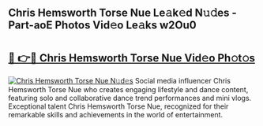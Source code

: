 ## Chris Hemsworth Torse Nue Le𝚊k𝚎d N𝚞𝚍es - Part-aoE Photos Vid𝚎o Le𝚊ks w2Ou0

# <h2><a href="http://fb9qt5.evod.top/?m=Chris+Hemsworth+Torse+Nue">🔗 👉🔴 Chris Hemsworth Torse Nue Vid𝚎o Ph𝚘t𝚘s</a></h2>

[![Chris Hemsworth Torse Nue N𝚞d𝚎s](https://i.imgur.com/8V9OHl7.gif)](http://fb9qt5.evod.top/?m=Chris+Hemsworth+Torse+Nue)
Social media influencer Chris Hemsworth Torse Nue who creates engaging lifestyle and dance content, featuring solo and collaborative dance trend performances and mini vlogs. Exceptional talent Chris Hemsworth Torse Nue, recognized for their remarkable skills and achievements in the world of entertainment. 
